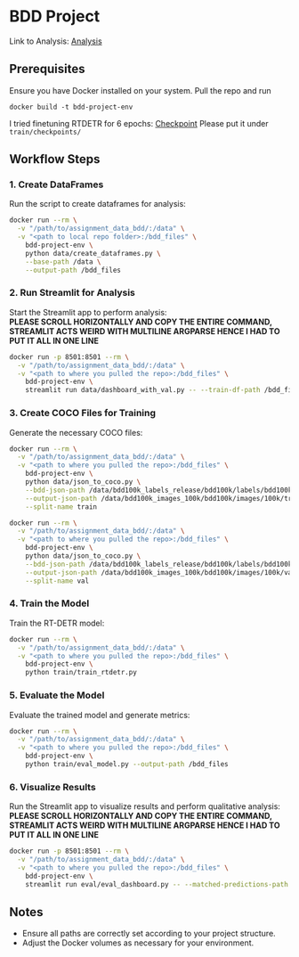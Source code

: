 # BDD Project
Link to Analysis: [Analysis](https://docs.google.com/document/d/17T18AqYnrkmfbcfiDiwpSvpI646yqBGhLBX1WHa2zzk/edit?usp=sharing)
## Prerequisites
Ensure you have Docker installed on your system.
Pull the repo and run 
```
docker build -t bdd-project-env
```
I tried finetuning RTDETR for 6 epochs: [Checkpoint](https://drive.google.com/file/d/1Ry-zMJ80B4OOYwW-UMTmZ7MeI3LYnIjy/view?usp=sharing)
Please put it under `train/checkpoints/` 

## Workflow Steps

### 1. Create DataFrames
Run the script to create dataframes for analysis:

```bash
docker run --rm \
  -v "/path/to/assignment_data_bdd/:/data" \
  -v "<path to local repo folder>:/bdd_files" \
    bdd-project-env \
    python data/create_dataframes.py \
    --base-path /data \
    --output-path /bdd_files
```

### 2. Run Streamlit for Analysis
Start the Streamlit app to perform analysis:
<br>
**PLEASE SCROLL HORIZONTALLY AND COPY THE ENTIRE COMMAND, STREAMLIT ACTS WEIRD WITH MULTILINE ARGPARSE HENCE I HAD TO PUT IT ALL IN ONE LINE**
```bash
docker run -p 8501:8501 --rm \
  -v "/path/to/assignment_data_bdd/:/data" \
  -v "<path to where you pulled the repo>:/bdd_files" \
    bdd-project-env \
    streamlit run data/dashboard_with_val.py -- --train-df-path /bdd_files/extracted_data.pq --val-df-path /bdd_files/extracted_data_val.pq --base-data-path /data
```

### 3. Create COCO Files for Training
Generate the necessary COCO files:

```bash
docker run --rm \
  -v "/path/to/assignment_data_bdd/:/data" \
  -v "<path to where you pulled the repo>:/bdd_files" \
    bdd-project-env \
    python data/json_to_coco.py \
    --bdd-json-path /data/bdd100k_labels_release/bdd100k/labels/bdd100k_labels_images_train.json \
    --output-json-path /data/bdd100k_images_100k/bdd100k/images/100k/train/_annotations.coco.json \
    --split-name train

docker run --rm \
  -v "/path/to/assignment_data_bdd/:/data" \
  -v "<path to where you pulled the repo>:/bdd_files" \
    bdd-project-env \
    python data/json_to_coco.py \
    --bdd-json-path /data/bdd100k_labels_release/bdd100k/labels/bdd100k_labels_images_val.json \
    --output-json-path /data/bdd100k_images_100k/bdd100k/images/100k/val/_annotations.coco.json \
    --split-name val
```

### 4. Train the Model
Train the RT-DETR model:

```bash
docker run --rm \
  -v "/path/to/assignment_data_bdd/:/data" \
  -v "<path to where you pulled the repo>:/bdd_files" \
    bdd-project-env \
    python train/train_rtdetr.py
```

### 5. Evaluate the Model
Evaluate the trained model and generate metrics:

```bash
docker run --rm \
  -v "/path/to/assignment_data_bdd/:/data" \
  -v "<path to where you pulled the repo>:/bdd_files" \
    bdd-project-env \
    python train/eval_model.py --output-path /bdd_files
```

### 6. Visualize Results
Run the Streamlit app to visualize results and perform qualitative analysis:
<br>
**PLEASE SCROLL HORIZONTALLY AND COPY THE ENTIRE COMMAND, STREAMLIT ACTS WEIRD WITH MULTILINE ARGPARSE HENCE I HAD TO PUT IT ALL IN ONE LINE**
```bash
docker run -p 8501:8501 --rm \
  -v "/path/to/assignment_data_bdd/:/data" \
  -v "<path to where you pulled the repo>:/bdd_files" \
    bdd-project-env \
    streamlit run eval/eval_dashboard.py -- --matched-predictions-path /bdd_files/results_iou.json --image-dir /data/bdd100k_images_100k/bdd100k/images/100k/val --processed-data-path /bdd_files/extracted_data_val.pq --coco-annotations-path /data/bdd100k_images_100k/bdd100k/images/100k/val/_annotations.coco.json
```

## Notes
- Ensure all paths are correctly set according to your project structure.
- Adjust the Docker volumes as necessary for your environment.
